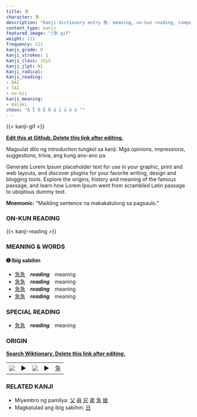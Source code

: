 ```yaml
---
title: 急
character: 急
description: "Kanji dictionary entry 急: meaning, on-kun reading, compounds, origin, related kanji"
content_type: kanji
featured_image: "/急.gif"
weight: 111
frequency: 111
kanji_grade: 0
kanji_strokes: 1
kanji_class: Jōyō
kanji_jlpt: N1
kanji_radical: 
kanji_reading: 
- DAI
- TAI
- oo-kii
kanji_meaning:
- malaki
chōon: "Ā Ī Ū Ē Ō ā ī ū ē ō ’"
---
```

[//]: # (Don't edit the line below. Kanji animated GIF code is automatically generated.)
{{< kanji-gif >}}

[//]: # (Edit below this line.)

**[Edit this at Github. Delete this link after editing.](https://github.com/tim0g/tim/tree/main/content/kanji/急/index.md)**

Magsulat dito ng introduction tungkol sa kanji. Mga opinions, impressions, suggestions, trivia, ang kung ano-ano pa.

Generate Lorem Ipsum placeholder text for use in your graphic, print and web layouts, and discover plugins for your favorite writing, design and blogging tools. Explore the origins, history and meaning of the famous passage, and learn how Lorem Ipsum went from scrambled Latin passage to ubiqitous dummy text.
 
**Mnemonic:** "Maikling sentence na makakatulong sa pagsaulo."

### ON-KUN READING

[//]: # (Don't edit the line below. ON-KUN READING code is automatically generated.)
{{< kanji-reading >}}

### MEANING & WORDS

#### ➊ **Ibig sabihin**
  - [急](../急)[急](../急)　***reading***　meaning
  - [急](../急)[急](../急)　***reading***　meaning
  - [急](../急)[急](../急)　***reading***　meaning
  - [急](../急)[急](../急)　***reading***　meaning

### SPECIAL READING
  - [急](../急)[急](../急)　***reading***　meaning

### ORIGIN

**[Search Wiktionary. Delete this link after editing.](https://wiktionary.org/wiki/急)**
<table class="kanji-table"><tr><td>
<img src="60px-急-bronze.svg.png">
</td><td>▶</td><td>
<img src="60px-急-oracle.svg.png">
</td><td>▶</td>
<td class="kanji-origin">急</td>
</tr></table>

### RELATED KANJI
- Miyembro ng pamilya: [父](../父) [母](../母) [兄](../兄) [弟](../弟) [急](../急) [娘](../娘)
- Magkatulad ang ibig sabihin: [日](../日)
